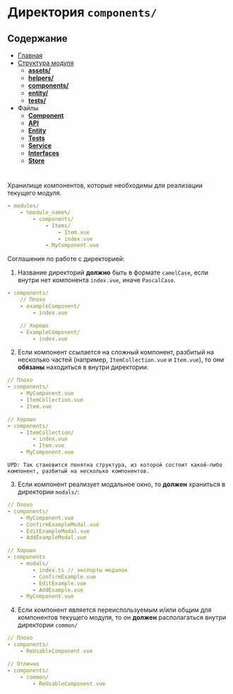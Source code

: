 # **Директория `components/`**

## **Содержание**

- [Главная](../README.md)
- [Структура модуля](README.md)
  - [**assets/**](assets.md)
  - [**helpers/**](helpers.md)
  - [**components/**](components.md)
  - [**entity/**](entity.md)
  - [**tests/**](tests.md)
- Файлы
  - [**Component**](../files/component.md)
  - [**API**](../files/api.md)
  - [**Entity**](../files/entity.md)
  - [**Tests**](../files/tests.md)
  - [**Service**](../files/service.md)
  - [**Interfaces**](../files/interfaces.md)
  - [**Store**](../files/store.md)

#

Хранилище компонентов, которые необходимы для реализации текущего модуля.

```yml
- modules/
    - %module_name%/
        - components/
            - Items/
                - Item.vue
                - index.vue
            - MyComponent.vue
```

Соглашения по работе с директорией:

1. Название директорий **должно** быть в формате `camelCase`, если внутри нет компонента `index.vue`, иначе `PascalCase`.

```yml
- components/
    // Плохо
    - exampleComponent/
        - index.vue

    // Хорошо
    - ExampleComponent/
        - index.vue
```

2. Если компонент ссылается на сложный компонент, разбитый на несколько частей (например, `ItemCollection.vue` и `Item.vue`), то они **обязаны** находиться в внутри директории:

```yml
// Плохо
- components/
    - MyComponent.vue
    - ItemCollection.vue
    - Item.vue

// Хорошо
- components/
    - ItemCollection/
        - index.vue
        - Item.vue
    - MyComponent.vue
```

>
    UPD: Так становится понятна структура, из которой состоит какой-либо компонент, разбитый на несколько компонентов.
>

3. Если компонент реализует модальное окно, то **должен** храниться в директории `modals/`:

```yml
// Плохо
- components/
    - MyComponent.vue
    - ConfirmExampleModal.vue
    - EditExampleModal.vue
    - AddExampleModal.vue

// Хорошо
- components
    - modals/
        - index.ts // экспорты модалок
        - ConfirmExample.vue
        - EditExample.vue
        - AddExample.vue
    - MyComponent.vue
```

4. Если компонент является переиспользуемым и/или общим для компонентов текущего модуля, то он **должен** располагаться внутри директории `common/`

```yml
// Плохо
- components/
    - ReUsableComponent.vue

// Отлично
- components/
    - common/
        - ReUsableComponent.vue
```